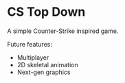 CS Top Down
=====================

A simple Counter-Strike inspired game.

Future features:
- Multiplayer
- 2D skeletal animation
- Next-gen graphics
